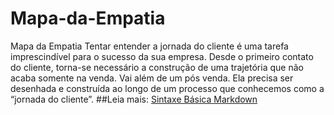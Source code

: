 # Mapa-da-Empatia
Mapa da Empatia
Tentar entender a jornada do cliente é uma tarefa imprescindível para o sucesso da sua empresa.
Desde o primeiro contato do cliente, torna-se necessário a construção de uma trajetória que não acaba somente na venda. Vai além de um pós venda. Ela precisa ser desenhada e construída ao longo de um processo que conhecemos como a “jornada do cliente”.
##Leia mais:
[Sintaxe Básica Markdown](https://portoconteudo.com/mapa-da-empatia/)

